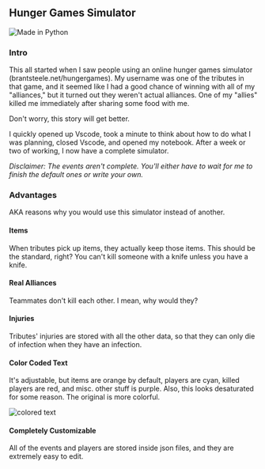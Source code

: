 ## Hunger Games Simulator

![Made in Python](https://img.shields.io/static/v1?label=%20&message=made%20in%20python&color=104066&style=for-the-badge&logo=python)

### Intro
This all started when I saw people using an online hunger games simulator (brantsteele.net/hungergames).
My username was one of the tributes in that game, and it seemed like I had a good chance of winning with all of my "alliances," but it turned out they weren't actual alliances. One of my "allies" killed me immediately after sharing some food with me.

Don't worry, this story will get better.

I quickly opened up Vscode, took a minute to think about how to do what I was planning, closed Vscode, and opened my notebook.
After a week or two of working, I now have a complete simulator.

_Disclaimer: The events aren't complete. You'll either have to wait for me to finish the default ones or write your own._

### Advantages
AKA reasons why you would use this simulator instead of another.

#### Items
When tributes pick up items, they actually keep those items. This should be the standard, right? You can't kill someone with a knife unless you have a knife.

#### Real Alliances
Teammates don't kill each other. I mean, why would they?

#### Injuries
Tributes' injuries are stored with all the other data, so that they can only die of infection when they have an infection.

#### Color Coded Text
It's adjustable, but items are orange by default, players are cyan, killed players are red, and misc. other stuff is purple.
Also, this looks desaturated for some reason. The original is more colorful.

![colored text](https://user-images.githubusercontent.com/98233032/216820966-9373a145-1e1f-467b-a4f0-c29092eea23f.png)

#### Completely Customizable
All of the events and players are stored inside json files, and they are extremely easy to edit.
